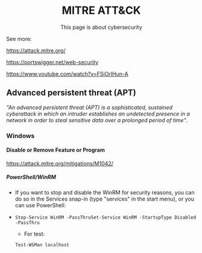 <h1 align="center">MITRE ATT&amp;CK</h1>
<p align="center">This page is about cybersecurity</p>

See more:

https://attack.mitre.org/

https://portswigger.net/web-security

https://www.youtube.com/watch?v=FSjOrIHun-A

## Advanced persistent threat (APT)
_"An advanced persistent threat (APT) is a sophisticated, sustained cyberattack in which an intruder establishes an undetected presence in a network in order to steal sensitive data over a prolonged period of time"_.

### Windows
#### Disable or Remove Feature or Program
https://attack.mitre.org/mitigations/M1042/

##### PowerShell/WinRM

* If you want to stop and disable the WinRM for security reasons, you can do so in the Services snap-in (type "services" in the start menu), or you can use PowerShell:
* 
  ```shell 
  Stop-Service WinRM -PassThruSet-Service WinRM -StartupType Disabled -PassThru
  ```
  
  * For test:
  
  ```shell
  Test-WSMan localhost
  ``` 

